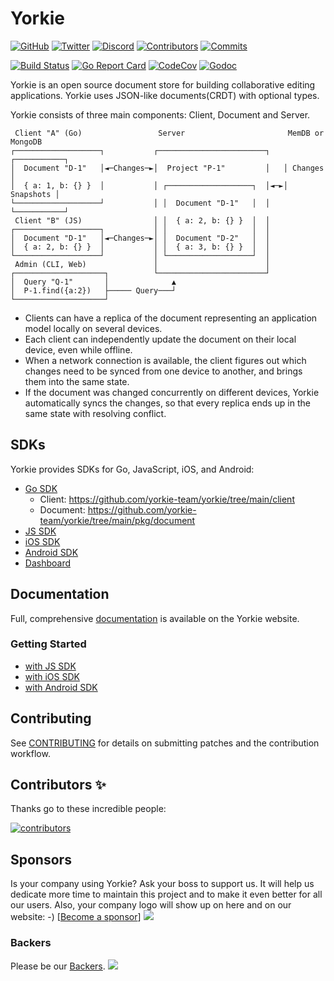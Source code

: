 # Yorkie

[![GitHub](https://img.shields.io/github/stars/yorkie-team/yorkie.svg?style=social)](https://github.com/yorkie-team/yorkie)
[![Twitter](https://img.shields.io/twitter/follow/team_yorkie.svg?label=Follow)](https://twitter.com/team_yorkie)
[![Discord](https://img.shields.io/discord/928301813785038878?label=discord&logo=discord&logoColor=white)](https://discord.gg/MVEAwz9sBy)
[![Contributors](https://img.shields.io/github/contributors/yorkie-team/yorkie.svg)](https://github.com/yorkie-team/yorkie/contributors)
[![Commits](https://img.shields.io/github/commit-activity/m/yorkie-team/yorkie.svg)](https://github.com/yorkie-team/yorkie/pulse)

[![Build Status](https://github.com/yorkie-team/yorkie/actions/workflows/ci.yml/badge.svg?branch=main)](https://github.com/yorkie-team/yorkie/actions/workflows/ci.yml)
[![Go Report Card](https://goreportcard.com/badge/github.com/yorkie-team/yorkie)](https://goreportcard.com/report/github.com/yorkie-team/yorkie)
[![CodeCov](https://img.shields.io/codecov/c/github/yorkie-team/yorkie)](https://codecov.io/gh/yorkie-team/yorkie)
[![Godoc](http://img.shields.io/badge/go-documentation-blue.svg?style=flat-square)](https://godoc.org/github.com/yorkie-team/yorkie)

Yorkie is an open source document store for building collaborative editing applications. Yorkie uses JSON-like documents(CRDT) with optional types.

Yorkie consists of three main components: Client, Document and Server.

 ```
  Client "A" (Go)                 Server                       MemDB or MongoDB
┌───────────────────┐           ┌────────────────────────┐   ┌───────────┐
│  Document "D-1"   │◄─Changes─►│  Project "P-1"         │   │ Changes   │
│  { a: 1, b: {} }  │           │ ┌───────────────────┐  │◄─►│ Snapshots │
└───────────────────┘           │ │  Document "D-1"   │  │   └───────────┘
  Client "B" (JS)                │ │  { a: 2, b: {} }  │  │
┌───────────────────┐           │ │                   │  │
│  Document "D-1"   │◄─Changes─►│ │  Document "D-2"   │  │
│  { a: 2, b: {} }  │           │ │  { a: 3, b: {} }  │  │
└───────────────────┘           │ └───────────────────┘  │
  Admin (CLI, Web)               │                        │
┌────────────────────┐          └────────────────────────┘
│  Query "Q-1"       │              ▲
│  P-1.find({a:2})   ├───── Query───┘
└────────────────────┘
 ```

- Clients can have a replica of the document representing an application model locally on several devices.
- Each client can independently update the document on their local device, even while offline.
- When a network connection is available, the client figures out which changes need to be synced from one device to another, and brings them into the same state.
- If the document was changed concurrently on different devices, Yorkie automatically syncs the changes, so that every replica ends up in the same state with resolving conflict.

## SDKs

Yorkie provides SDKs for Go, JavaScript, iOS, and Android:

- [Go SDK](https://github.com/yorkie-team/yorkie)
  - Client: https://github.com/yorkie-team/yorkie/tree/main/client
  - Document: https://github.com/yorkie-team/yorkie/tree/main/pkg/document
- [JS SDK](https://github.com/yorkie-team/yorkie-js-sdk)
- [iOS SDK](https://github.com/yorkie-team/yorkie-ios-sdk)
- [Android SDK](https://github.com/yorkie-team/yorkie-android-sdk)
- [Dashboard](https://github.com/yorkie-team/dashboard)

## Documentation

Full, comprehensive [documentation](https://yorkie.dev/docs) is available on the Yorkie website.

### Getting Started

- [with JS SDK](https://yorkie.dev/docs/getting-started/with-js-sdk)
- [with iOS SDK](https://yorkie.dev/docs/getting-started/with-ios-sdk)
- [with Android SDK](https://yorkie.dev/docs/getting-started/with-android-sdk)

## Contributing

See [CONTRIBUTING](CONTRIBUTING.md) for details on submitting patches and the contribution workflow.

## Contributors ✨

Thanks go to these incredible people:

<a href="https://github.com/yorkie-team/yorkie/graphs/contributors">
  <img src="https://contrib.rocks/image?repo=yorkie-team/yorkie" alt="contributors"/>
</a>

## Sponsors

Is your company using Yorkie? Ask your boss to support us. It will help us dedicate more time to maintain this project and to make it even better for all our users. Also, your company logo will show up on here and on our website: -) [[Become a sponsor](https://opencollective.com/yorkie#sponsor)]
<a href="https://opencollective.com/yorkie#sponsor" target="_
blank"><img src="https://opencollective.com/yorkie/sponsor.svg?width=890"></a>

### Backers

Please be our [Backers](https://opencollective.com/yorkie#backers).
<a href="https://opencollective.com/yorkie#backers" target="_blank"><img src="https://opencollective.com/yorkie/backers.svg?width=890"></a>

